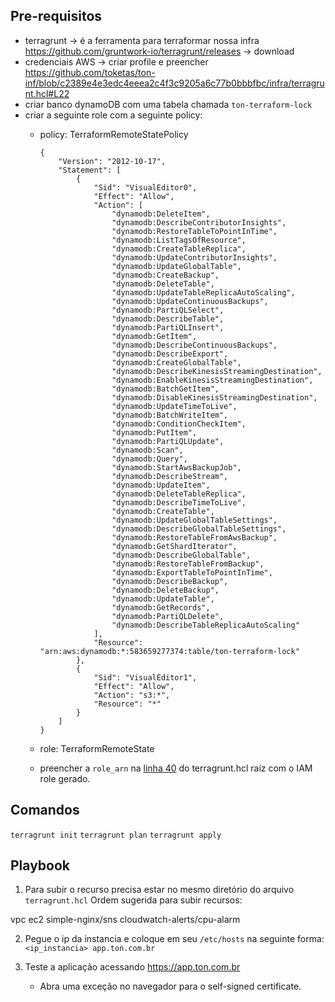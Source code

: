 ## Pre-requisitos

- terragrunt -> é a ferramenta para terraformar nossa infra
    https://github.com/gruntwork-io/terragrunt/releases -> download
- credenciais AWS -> criar profile e preencher https://github.com/toketas/ton-inf/blob/c2389e4e3edc4eeea2c4f3c9205a6c77b0bbbfbc/infra/terragrunt.hcl#L22
- criar banco dynamoDB com uma tabela chamada `ton-terraform-lock`
- criar a seguinte role com a seguinte policy:
  - policy: TerraformRemoteStatePolicy

        {
            "Version": "2012-10-17",
            "Statement": [
                {
                    "Sid": "VisualEditor0",
                    "Effect": "Allow",
                    "Action": [
                        "dynamodb:DeleteItem",
                        "dynamodb:DescribeContributorInsights",
                        "dynamodb:RestoreTableToPointInTime",
                        "dynamodb:ListTagsOfResource",
                        "dynamodb:CreateTableReplica",
                        "dynamodb:UpdateContributorInsights",
                        "dynamodb:UpdateGlobalTable",
                        "dynamodb:CreateBackup",
                        "dynamodb:DeleteTable",
                        "dynamodb:UpdateTableReplicaAutoScaling",
                        "dynamodb:UpdateContinuousBackups",
                        "dynamodb:PartiQLSelect",
                        "dynamodb:DescribeTable",
                        "dynamodb:PartiQLInsert",
                        "dynamodb:GetItem",
                        "dynamodb:DescribeContinuousBackups",
                        "dynamodb:DescribeExport",
                        "dynamodb:CreateGlobalTable",
                        "dynamodb:DescribeKinesisStreamingDestination",
                        "dynamodb:EnableKinesisStreamingDestination",
                        "dynamodb:BatchGetItem",
                        "dynamodb:DisableKinesisStreamingDestination",
                        "dynamodb:UpdateTimeToLive",
                        "dynamodb:BatchWriteItem",
                        "dynamodb:ConditionCheckItem",
                        "dynamodb:PutItem",
                        "dynamodb:PartiQLUpdate",
                        "dynamodb:Scan",
                        "dynamodb:Query",
                        "dynamodb:StartAwsBackupJob",
                        "dynamodb:DescribeStream",
                        "dynamodb:UpdateItem",
                        "dynamodb:DeleteTableReplica",
                        "dynamodb:DescribeTimeToLive",
                        "dynamodb:CreateTable",
                        "dynamodb:UpdateGlobalTableSettings",
                        "dynamodb:DescribeGlobalTableSettings",
                        "dynamodb:RestoreTableFromAwsBackup",
                        "dynamodb:GetShardIterator",
                        "dynamodb:DescribeGlobalTable",
                        "dynamodb:RestoreTableFromBackup",
                        "dynamodb:ExportTableToPointInTime",
                        "dynamodb:DescribeBackup",
                        "dynamodb:DeleteBackup",
                        "dynamodb:UpdateTable",
                        "dynamodb:GetRecords",
                        "dynamodb:PartiQLDelete",
                        "dynamodb:DescribeTableReplicaAutoScaling"
                    ],
                    "Resource": "arn:aws:dynamodb:*:583659277374:table/ton-terraform-lock"
                },
                {
                    "Sid": "VisualEditor1",
                    "Effect": "Allow",
                    "Action": "s3:*",
                    "Resource": "*"
                }
            ]
        }
  - role: TerraformRemoteState
  - preencher a `role_arn` na [linha 40](https://github.com/toketas/ton-inf/blob/c2389e4e3edc4eeea2c4f3c9205a6c77b0bbbfbc/infra/terragrunt.hcl#L40) do terragrunt.hcl raíz com o IAM role gerado.

## Comandos

`terragrunt init`
`terragrunt plan`
`terragrunt apply`


## Playbook

1. Para subir o recurso precisa estar no mesmo diretório do arquivo `terragrunt.hcl`
Ordem sugerida para subir recursos:

vpc
ec2
simple-nginx/sns
cloudwatch-alerts/cpu-alarm

2. Pegue o ip da instancia e coloque em seu `/etc/hosts` na seguinte forma:
`<ip_instancia> app.ton.com.br`

3. Teste a aplicação acessando https://app.ton.com.br
    - Abra uma exceção no navegador para o self-signed certificate.
